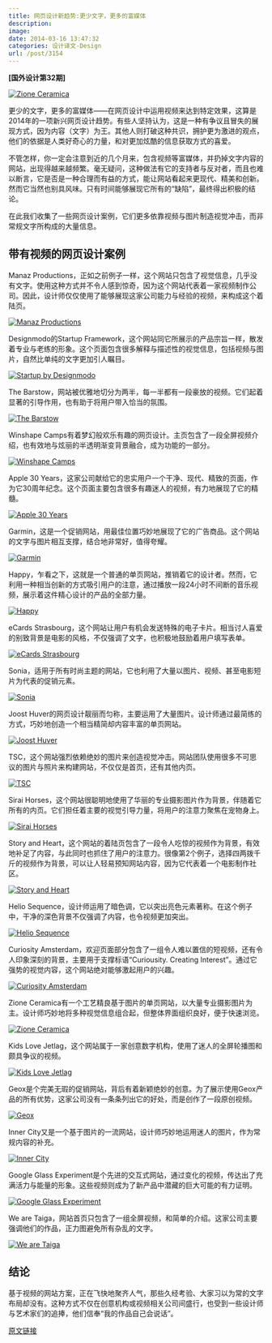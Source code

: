 ```yaml
---
title: 网页设计新趋势:更少文字，更多的富媒体
description: 
image: 
date: 2014-03-16 13:47:32
categories: 设计译文-Design
url: /post/3154
---
```


**[国外设计第32期]**

[![Zione Ceramica](http://designmodo.com/wp-content/uploads/2014/02/Zione-Ceramica.jpg)](http://zioneceramica.es/)

更少的文字，更多的富媒体——在网页设计中运用视频来达到特定效果，这算是2014年的一项新兴网页设计趋势。有些人坚持认为，这是一种有争议且冒失的展现方式，因为内容（文字）为王。其他人则打破这种共识，拥护更为激进的观点，他们的依据是人类好奇心的力量，和对更加炫酷的信息获取方式的喜爱。

不管怎样，你一定会注意到近的几个月来，包含视频等富媒体，并扔掉文字内容的网站，出现得越来越频繁。毫无疑问，这种做法有它的支持者与反对者，而且也难以断言，它是否是一种合理而有益的方式，能让网站看起来更现代、精美和创新。然而它当然也别具风味。只有时间能够展现它所有的“缺陷”，最终得出积极的结论。

在此我们收集了一些网页设计案例，它们更多依靠视频与图片制造视觉冲击，而非常规文字所构成的大量信息。

## 带有视频的网页设计案例

Manaz Productions，正如之前例子一样，这个网站只包含了视觉信息，几乎没有文字。使用这种方式并不令人感到惊奇，因为这个网站代表着一家视频制作公司。因此，设计师仅仅使用了能够展现这家公司能力与经验的视频，来构成这个着陆页。

[![Manaz Productions](http://designmodo.com/wp-content/uploads/2014/02/Manaz-Productions.jpg)](http://www.manazproductions.com/)

Designmodo的Startup Framework，这个网站同它所展示的产品宗旨一样，散发着专业与老练的形象。这个页面包含很多解释与描述性的视觉信息，包括视频与图片，自然比单纯的文字更加引人瞩目。

[![Startup by Designmodo](http://designmodo.com/wp-content/uploads/2014/02/Startup-by-Designmodo.jpg)](http://designmodo.com/startup/)

The Barstow，网站被优雅地切分为两半，每一半都有一段豪放的视频。它们起着显著的引导作用，也有助于将用户带入恰当的氛围。

[![The Barstow](http://designmodo.com/wp-content/uploads/2014/02/The-Barstow.jpg)](http://www.ridebarstow.com/)

Winshape Camps有着梦幻般欢乐有趣的网页设计。主页包含了一段全屏视频介绍，也有效地与炫丽的半透明渐变背景融合，成为功能的一部分。

[![Winshape Camps](http://designmodo.com/wp-content/uploads/2014/02/Winshape-Camps.jpg)](http://www.winshape.org/camps/)

Apple 30 Years，这家公司献给它的忠实用户一个干净、现代、精致的页面，作为它30周年纪念。这个页面主要包含很多有趣迷人的视频，有力地展现了它的精髓。

[![Apple 30 Years](http://designmodo.com/wp-content/uploads/2014/02/Apple-30-Years.jpg)](http://www.apple.com/30-years/)

Garmin，这是一个促销网站，用最佳位置巧妙地展现了它的广告商品。这个网站的文字与图片相互支撑，结合地非常好，值得夸耀。

[![Garmin](http://designmodo.com/wp-content/uploads/2014/02/Garmin.jpg)](http://sites.garmin.com/virb/)

Happy，乍看之下，这就是一个普通的单页网站，推销着它的设计者。然而，它利用一种相当创新的方式吸引用户的注意，通过播放一段24小时不间断的音乐视频，展示着这件精心设计的产品的全部力量。

[![Happy](http://designmodo.com/wp-content/uploads/2014/02/Happy.jpg)](http://24hoursofhappy.com/)

eCards Strasbourg，这个网站让用户有机会发送特殊的电子卡片。相当讨人喜爱的别致背景是电影的风格，不仅强调了文字，也积极地鼓励着用户填写表单。

[![eCards Strasbourg](http://designmodo.com/wp-content/uploads/2014/02/eCards-Strasbourg.jpg)](http://ecards.strasbourg.eu/)

Sonia，适用于所有时尚主题的网站，它也利用了大量以图片、视频、甚至电影短片为代表的促销元素。

[![Sonia](http://designmodo.com/wp-content/uploads/2014/02/Sonia.jpg)](http://ss14.soniaby.com/fr/looks)

Joost Huver的网页设计靓丽而匀称，主要运用了大量图片。设计师通过最简练的方式，巧妙地创造一个相当精简却内容丰富的单页网站。

[![Joost Huver](http://designmodo.com/wp-content/uploads/2014/02/Joost-Huver.jpg)](http://www.joosthuver.com/)

TSC，这个网站强烈依赖绝妙的图片来创造视觉冲击。网站团队使用很多不可思议的图片与照片来构建网站，不仅仅是首页，还有其他内页。

[![TSC](http://designmodo.com/wp-content/uploads/2014/02/TSC.jpg)](http://site.top-secret.be/)

Sirai Horses，这个网站很聪明地使用了华丽的专业摄影图片作为背景，伴随着它所有的内页。它们担任着主要的视觉引导力量，将用户的注意力聚焦在宠物身上。

[![Sirai Horses](http://designmodo.com/wp-content/uploads/2014/02/Sirai-Horses.jpg)](http://siraihorses.com/)

Story and Heart，这个网站的着陆页包含了一段令人吃惊的视频作为背景，有效地补足了内容，与此同时也抓住了用户的注意力。很像第2个例子，选择四两拨千斤的视频作为背景，可以让人轻易预知网站内容，因为它代表着一个电影制作社区。

[![Story and Heart](http://designmodo.com/wp-content/uploads/2014/02/Story-and-Heart.jpg)](http://www.storyandheart.com/)

Helio Sequence，设计师运用了暗色调，它以突出亮色元素著称。在这个例子中，干净的深色背景不仅强调了内容，也令视频更加突出。

[![Helio Sequence](http://designmodo.com/wp-content/uploads/2014/02/Helio-Sequence.jpg)](http://www.heliosequence.com/)

Curiosity Amsterdam，欢迎页面部分包含了一组令人难以置信的短视频，还有令人印象深刻的背景，主要用于支撑标语“Curiousity. Creating Interest”。通过它强势的视觉内容，这个网站绝对能够激起用户的兴趣。

[![Curiosity Amsterdam](http://designmodo.com/wp-content/uploads/2014/02/Curiosity-Amsterdam.jpg)](http://www.curiosityamsterdam.com/)

Zione Ceramica有一个工艺精良基于图片的单页网站，以大量专业摄影图片为主。设计师巧妙地将多种视觉信息组合起，但整体界面组织良好，便于快速浏览。

[![Zione Ceramica](http://designmodo.com/wp-content/uploads/2014/02/Zione-Ceramica.jpg)](http://zioneceramica.es/)

Kids Love Jetlag，这个网站属于一家创意数字机构，使用了迷人的全屏轮播图和颇具争议的视频。

[![Kids Love Jetlag](http://designmodo.com/wp-content/uploads/2014/02/Kids-Love-Jetlag.jpg)](http://kidslovejetlag.com/)

Geox是个完美无瑕的促销网站，背后有着新颖绝妙的创意。为了展示使用Geox产品的所有优势，这家公司没有一条条列出它的好处，而是创作了一段原创视频。

[![Geox](http://designmodo.com/wp-content/uploads/2014/02/Geox.jpg)](http://amphibiox.geox.com/amphibiox2013/en_GB/home)

Inner City又是一个基于图片的一流网站，设计师巧妙地运用迷人的图片，作为常规内容的补充。

[![Inner City](http://designmodo.com/wp-content/uploads/2014/02/Inner-City.jpg)](http://www.innercityprojects.net/)

Google Glass Experiment是个先进的交互式网站，通过变化的视频，传达出了充满活力与能量的形象。这些视频则成为了新产品中潜藏的巨大可能的有力证明。

[![Google Glass Experiment](http://designmodo.com/wp-content/uploads/2014/02/Google-Glass-Experiment1.jpg)](http://glass.eleks.com/)

We are Taiga，网站首页只包含了一组全屏视频，和简单的介绍。这家公司主要强调他们的作品，正力图避免所有杂乱的文字。

[![We are Taiga](http://designmodo.com/wp-content/uploads/2014/02/We-are-Taiga.jpg)](http://wearetaiga.com/)

## 结论

基于视频的网站方案，正在飞快地聚齐人气，那些久经考验、大家习以为常的文字布局却没有。这种方式不仅在创意机构或视频相关公司间盛行，也受到一些设计师与艺术家们的追捧，他们信奉“我的作品自己会说话”。

[原文链接](http://designmodo.com/more-videos-web-design/)